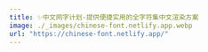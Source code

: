 ```yaml
---
title: ✨中文网字计划-提供便捷实用的全字符集中文渲染方案
image: ./_images/chinese-font.netlify.app.webp
url: "https://chinese-font.netlify.app/"
---
```

